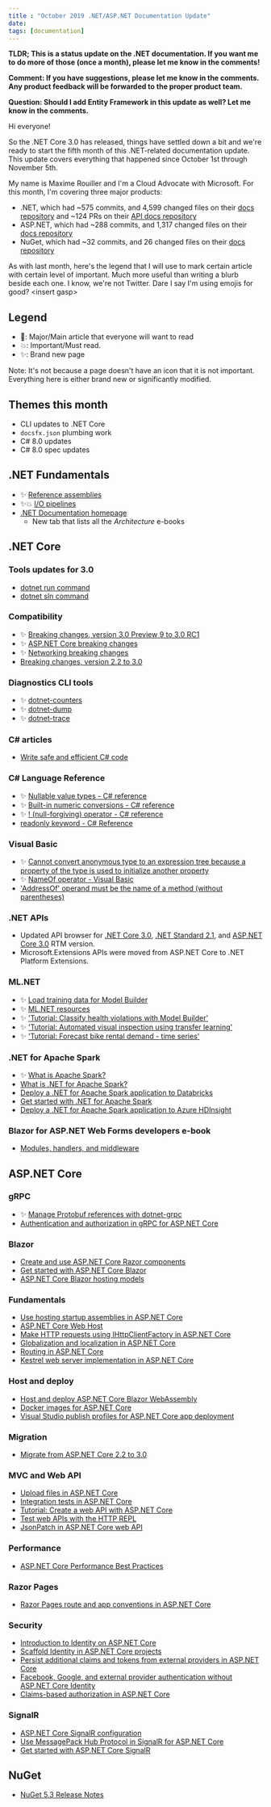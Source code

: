 ```yaml
---
title : "October 2019 .NET/ASP.NET Documentation Update"
date: 
tags: [documentation]
---
```


<!-- docsexp5_personal-blog-marouill -->

**TLDR; This is a status update on the .NET documentation. If you want me to do more of those (once a month), please let me know in the comments!**

**Comment: If you have suggestions, please let me know in the comments. Any product feedback will be forwarded to the proper product team.**

**Question: Should I add Entity Framework in this update as well? Let me know in the comments.**

Hi everyone!

So the .NET Core 3.0 has released, things have settled down a bit and we're ready to start the fifth month of this .NET-related documentation update. This update covers everything that happened since October 1st through November 5th.

My name is Maxime Rouiller and I'm a Cloud Advocate with Microsoft. For this month, I'm covering three major products:

* .NET, which had ~575 commits, and 4,599 changed files on their [docs repository](https://github.com/dotnet/docs) and ~124 PRs on their [API docs repository](https://github.com/dotnet/dotnet-api-docs)
* ASP.NET, which had ~288 commits, and 1,317 changed files on their [docs repository](https://github.com/aspnet/AspNetCore.Docs)
* NuGet, which had ~32 commits, and 26 changed files on their [docs repository](https://github.com/NuGet/docs.microsoft.com-nuget)

As with last month, here's the legend that I will use to mark certain article with certain level of important. Much more useful than writing a blurb beside each one. I know, we're not Twitter. Dare I say I'm using emojis for good? \<insert gasp\>

## Legend

* 📢: Major/Main article that everyone will want to read
* 💥: Important/Must read.
* ✨: Brand new page

Note: It's not because a page doesn't have an icon that it is not important. Everything here is either brand new or significantly modified.

## Themes this month

* CLI updates to .NET Core
* `docsfx.json` plumbing work
* C# 8.0 updates
* C# 8.0 spec updates

## .NET Fundamentals

* ✨ [Reference assemblies](https://docs.microsoft.com/dotnet/standard/assembly/reference-assemblies?wt.mc_id=)
* ✨💥 [I/O pipelines](https://docs.microsoft.com/dotnet/standard/io/pipelines?wt.mc_id=)
* [.NET Documentation homepage](https://docs.microsoft.com/dotnet/index?wt.mc_id=)
  - New tab that lists all the *Architecture* e-books

## .NET Core

### Tools updates for 3.0

* [dotnet run command](https://docs.microsoft.com/dotnet/core/tools/dotnet-run?wt.mc_id=)
* [dotnet sln command](https://docs.microsoft.com/dotnet/core/tools/dotnet-sln?wt.mc_id=)

### Compatibility

* ✨ [Breaking changes, version 3.0 Preview 9 to 3.0 RC1](https://docs.microsoft.com/dotnet/core/compatibility/3.0.9-3.0rc1?wt.mc_id=)
* ✨ [ASP.NET Core breaking changes](https://docs.microsoft.com/dotnet/core/compatibility/aspnetcore?wt.mc_id=)
* ✨ [Networking breaking changes](https://docs.microsoft.com/dotnet/core/compatibility/networking?wt.mc_id=)
* [Breaking changes, version 2.2 to 3.0](https://docs.microsoft.com/dotnet/core/compatibility/2.2-3.0?wt.mc_id=)

### Diagnostics CLI tools

* ✨ [dotnet-counters](https://docs.microsoft.com/dotnet/core/diagnostics/dotnet-counters?wt.mc_id=)
* ✨ [dotnet-dump](https://docs.microsoft.com/dotnet/core/diagnostics/dotnet-dump?wt.mc_id=)
* ✨ [dotnet-trace](https://docs.microsoft.com/dotnet/core/diagnostics/dotnet-trace?wt.mc_id=)

### C# articles

* [Write safe and efficient C# code](https://docs.microsoft.com/dotnet/csharp/write-safe-efficient-code?wt.mc_id=)

### C# Language Reference

* ✨ [Nullable value types - C# reference](https://docs.microsoft.com/dotnet/csharp/language-reference/builtin-types/nullable-value-types?wt.mc_id=)
* ✨ [Built-in numeric conversions - C# reference](https://docs.microsoft.com/dotnet/csharp/language-reference/builtin-types/numeric-conversions?wt.mc_id=)
* ✨ [! (null-forgiving) operator - C# reference](https://docs.microsoft.com/dotnet/csharp/language-reference/operators/null-forgiving?wt.mc_id=)
* [readonly keyword - C# Reference](https://docs.microsoft.com/dotnet/csharp/language-reference/keywords/readonly?wt.mc_id=)

### Visual Basic

* ✨ [Cannot convert anonymous type to an expression tree because a property of the type is used to initialize another property](https://docs.microsoft.com/dotnet/visual-basic/language-reference/error-messages/bc36548?wt.mc_id=)
* ✨ [NameOf operator - Visual Basic](https://docs.microsoft.com/dotnet/visual-basic/language-reference/operators/nameof?wt.mc_id=)
* ['AddressOf' operand must be the name of a method (without parentheses)](https://docs.microsoft.com/dotnet/visual-basic/language-reference/error-messages/bc30577?wt.mc_id=)

### .NET APIs

* Updated API browser for [.NET Core 3.0](https://docs.microsoft.com/dotnet/api/?view=netcore-3.0&wt.mc_id=), [.NET Standard 2.1](https://docs.microsoft.com/dotnet/api/?view=netstandard-2.1&wt.mc_id=), and [ASP.NET Core 3.0](https://docs.microsoft.com/dotnet/api/?view=aspnetcore-3.0&wt.mc_id=) RTM version.
* Microsoft.Extensions APIs were moved from ASP.NET Core to .NET Platform Extensions.

### ML.NET

* ✨ [Load training data for Model Builder](https://docs.microsoft.com/dotnet/machine-learning/how-to-guides/load-data-model-builder?wt.mc_id=)
* ✨ [ML.NET resources](https://docs.microsoft.com/dotnet/machine-learning/resources/index?wt.mc_id=)
* ✨ ['Tutorial: Classify health violations with Model Builder'](https://docs.microsoft.com/dotnet/machine-learning/tutorials/health-violation-classification-model-builder?wt.mc_id=)
* ✨ ['Tutorial: Automated visual inspection using transfer learning'](https://docs.microsoft.com/dotnet/machine-learning/tutorials/image-classification-api-transfer-learning?wt.mc_id=)
* ✨ ['Tutorial: Forecast bike rental demand - time series'](https://docs.microsoft.com/dotnet/machine-learning/tutorials/time-series-demand-forecasting?wt.mc_id=)

### .NET for Apache Spark

* ✨ [What is Apache Spark?](https://docs.microsoft.com/dotnet/spark/what-is-spark?wt.mc_id=)
* [What is .NET for Apache Spark?](https://docs.microsoft.com/dotnet/spark/what-is-apache-spark-dotnet?wt.mc_id=)
* [Deploy a .NET for Apache Spark application to Databricks](https://docs.microsoft.com/dotnet/spark/tutorials/databricks-deployment?wt.mc_id=)
* [Get started with .NET for Apache Spark](https://docs.microsoft.com/dotnet/spark/tutorials/get-started?wt.mc_id=)
* [Deploy a .NET for Apache Spark application to Azure HDInsight](https://docs.microsoft.com/dotnet/spark/tutorials/hdinsight-deployment?wt.mc_id=)

### Blazor for ASP.NET Web Forms developers e-book

* [Modules, handlers, and middleware](https://docs.microsoft.com/dotnet/architecture/blazor-for-web-forms-developers/middleware?wt.mc_id=)

## ASP.NET Core

### gRPC

* ✨ [Manage Protobuf references with dotnet-grpc](https://docs.microsoft.com/aspnet/core/grpc/dotnet-grpc?wt.mc_id=)
* [Authentication and authorization in gRPC for ASP.NET Core](https://docs.microsoft.com/aspnet/core/grpc/authn-and-authz?wt.mc_id=)

### Blazor

* [Create and use ASP.NET Core Razor components](https://docs.microsoft.com/aspnet/core/blazor/components?wt.mc_id=)
* [Get started with ASP.NET Core Blazor](https://docs.microsoft.com/aspnet/core/blazor/get-started?wt.mc_id=)
* [ASP.NET Core Blazor hosting models](https://docs.microsoft.com/aspnet/core/blazor/hosting-models?wt.mc_id=)

### Fundamentals

* [Use hosting startup assemblies in ASP.NET Core](https://docs.microsoft.com/aspnet/core/fundamentals/host/platform-specific-configuration?wt.mc_id=)
* [ASP.NET Core Web Host](https://docs.microsoft.com/aspnet/core/fundamentals/host/web-host?wt.mc_id=)
* [Make HTTP requests using IHttpClientFactory in ASP.NET Core](https://docs.microsoft.com/aspnet/core/fundamentals/http-requests?wt.mc_id=)
* [Globalization and localization in ASP.NET Core](https://docs.microsoft.com/aspnet/core/fundamentals/localization?wt.mc_id=)
* [Routing in ASP.NET Core](https://docs.microsoft.com/aspnet/core/fundamentals/routing?wt.mc_id=)
* [Kestrel web server implementation in ASP.NET Core](https://docs.microsoft.com/aspnet/core/fundamentals/servers/kestrel?wt.mc_id=)

### Host and deploy

* [Host and deploy ASP.NET Core Blazor WebAssembly](https://docs.microsoft.com/aspnet/core/host-and-deploy/blazor/webassembly?wt.mc_id=)
* [Docker images for ASP.NET Core](https://docs.microsoft.com/aspnet/core/host-and-deploy/docker/building-net-docker-images?wt.mc_id=)
* [Visual Studio publish profiles for ASP.NET Core app deployment](https://docs.microsoft.com/aspnet/core/host-and-deploy/visual-studio-publish-profiles?wt.mc_id=)

### Migration

* [Migrate from ASP.NET Core 2.2 to 3.0](https://docs.microsoft.com/aspnet/core/migration/22-to-30?wt.mc_id=)

### MVC and Web API

* [Upload files in ASP.NET Core](https://docs.microsoft.com/aspnet/core/mvc/models/file-uploads?wt.mc_id=)
* [Integration tests in ASP.NET Core](https://docs.microsoft.com/aspnet/core/test/integration-tests?wt.mc_id=)
* [Tutorial: Create a web API with ASP.NET Core](https://docs.microsoft.com/aspnet/core/tutorials/first-web-api?wt.mc_id=)
* [Test web APIs with the HTTP REPL](https://docs.microsoft.com/aspnet/core/web-api/http-repl?wt.mc_id=)
* [JsonPatch in ASP.NET Core web API](https://docs.microsoft.com/aspnet/core/web-api/jsonpatch?wt.mc_id=)

### Performance

* [ASP.NET Core Performance Best Practices](https://docs.microsoft.com/aspnet/core/performance/performance-best-practices?wt.mc_id=)

### Razor Pages

* [Razor Pages route and app conventions in ASP.NET Core](https://docs.microsoft.com/aspnet/core/razor-pages/razor-pages-conventions?wt.mc_id=)

### Security

* [Introduction to Identity on ASP.NET Core](https://docs.microsoft.com/aspnet/core/security/authentication/identity?wt.mc_id=)
* [Scaffold Identity in ASP.NET Core projects](https://docs.microsoft.com/aspnet/core/security/authentication/scaffold-identity?wt.mc_id=)
* [Persist additional claims and tokens from external providers in ASP.NET Core](https://docs.microsoft.com/aspnet/core/security/authentication/social/additional-claims?wt.mc_id=)
* [Facebook, Google, and external provider authentication without ASP.NET Core Identity](https://docs.microsoft.com/aspnet/core/security/authentication/social/social-without-identity?wt.mc_id=)
* [Claims-based authorization in ASP.NET Core](https://docs.microsoft.com/aspnet/core/security/authorization/claims?wt.mc_id=)

### SignalR

* [ASP.NET Core SignalR configuration](https://docs.microsoft.com/aspnet/core/signalr/configuration?wt.mc_id=)
* [Use MessagePack Hub Protocol in SignalR for ASP.NET Core](https://docs.microsoft.com/aspnet/core/signalr/messagepackhubprotocol?wt.mc_id=)
* [Get started with ASP.NET Core SignalR](https://docs.microsoft.com/aspnet/core/tutorials/signalr?wt.mc_id=)

## NuGet

* [NuGet 5.3 Release Notes](https://docs.microsoft.com/nuget/release-notes/NuGet-5.3?wt.mc_id=)
